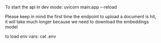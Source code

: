 To start the api in dev mode: uvicorn main:app --reload

Please keep in mind the first time the endpoint to upload a document is hit, it will take much longer because we need to download the embeddings model

to load env vars: cat .env